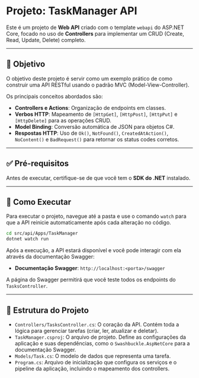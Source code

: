 # Projeto: TaskManager API

Este é um projeto de **Web API** criado com o template `webapi` do ASP.NET Core, focado no uso de **Controllers** para implementar um CRUD (Create, Read, Update, Delete) completo.

---

## 🎯 Objetivo

O objetivo deste projeto é servir como um exemplo prático de como construir uma API RESTful usando o padrão MVC (Model-View-Controller).

Os principais conceitos abordados são:

- **Controllers e Actions**: Organização de endpoints em classes.
- **Verbos HTTP**: Mapeamento de `[HttpGet]`, `[HttpPost]`, `[HttpPut]` e `[HttpDelete]` para as operações CRUD.
- **Model Binding**: Conversão automática de JSON para objetos C#.
- **Respostas HTTP**: Uso de `Ok()`, `NotFound()`, `CreatedAtAction()`, `NoContent()` e `BadRequest()` para retornar os status codes corretos.

---

## ✅ Pré-requisitos

Antes de executar, certifique-se de que você tem o **SDK do .NET** instalado.

---

## 🚀 Como Executar

Para executar o projeto, navegue até a pasta e use o comando `watch` para que a API reinicie automaticamente após cada alteração no código.

```bash
cd src/api/Apps/TaskManager
dotnet watch run
```

Após a execução, a API estará disponível e você pode interagir com ela através da documentação Swagger:

- **Documentação Swagger**: `http://localhost:<porta>/swagger`

A página do Swagger permitirá que você teste todos os endpoints do `TasksController`.

---

## 📂 Estrutura do Projeto

- `Controllers/TasksController.cs`: O coração da API. Contém toda a lógica para gerenciar tarefas (criar, ler, atualizar e deletar).
- `TaskManager.csproj`: O arquivo de projeto. Define as configurações da aplicação e suas dependências, como o `Swashbuckle.AspNetCore` para a documentação Swagger.
- `Models/Task.cs`: O modelo de dados que representa uma tarefa.
- `Program.cs`: Arquivo de inicialização que configura os serviços e o pipeline da aplicação, incluindo o mapeamento dos controllers.
